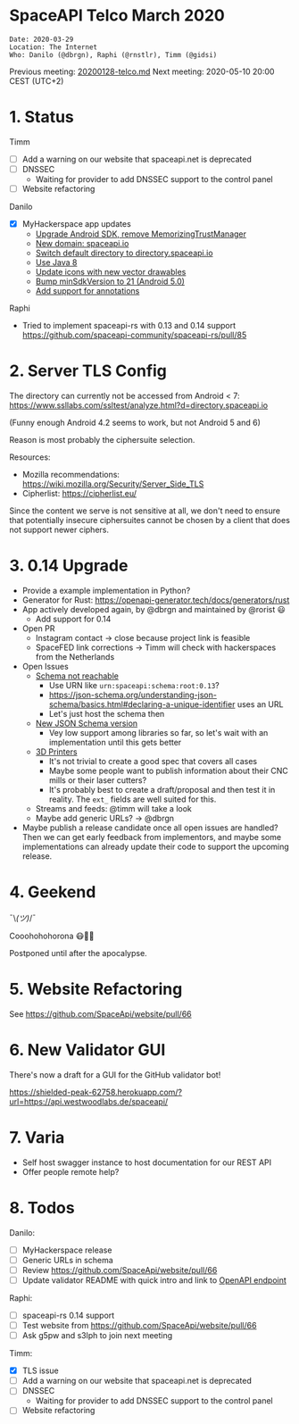 # SpaceAPI Telco March 2020

    Date: 2020-03-29
    Location: The Internet
    Who: Danilo (@dbrgn), Raphi (@rnstlr), Timm (@gidsi)

Previous meeting: [20200128-telco.md](https://github.com/SpaceApi/meeting-notes/blob/master/20200128-telco.md)
Next meeting: 2020-05-10 20:00 CEST (UTC+2)

# 1. Status

Timm

* [ ] Add a warning on our website that spaceapi.net is deprecated
* [ ] DNSSEC
  * Waiting for provider to add DNSSEC support to the control panel
* [ ] Website refactoring

Danilo

* [x] MyHackerspace app updates
    * [Upgrade Android SDK, remove MemorizingTrustManager](https://github.com/fixme-lausanne/MyHackerspace/pull/69)
    * [New domain: spaceapi.io](https://github.com/fixme-lausanne/MyHackerspace/pull/65)
    * [Switch default directory to directory.spaceapi.io](https://github.com/fixme-lausanne/MyHackerspace/pull/71)
    * [Use Java 8](https://github.com/fixme-lausanne/MyHackerspace/pull/73)
    * [Update icons with new vector drawables](https://github.com/fixme-lausanne/MyHackerspace/pull/74)
    * [Bump minSdkVersion to 21 (Android 5.0)](https://github.com/fixme-lausanne/MyHackerspace/pull/75)
    * [Add support for annotations](https://github.com/fixme-lausanne/MyHackerspace/pull/77)

Raphi
 * Tried to implement spaceapi-rs with 0.13 and 0.14 support
https://github.com/spaceapi-community/spaceapi-rs/pull/85

# 2. Server TLS Config

The directory can currently not be accessed from Android < 7: https://www.ssllabs.com/ssltest/analyze.html?d=directory.spaceapi.io

(Funny enough Android 4.2 seems to work, but not Android 5 and 6)

Reason is most probably the ciphersuite selection.

Resources:

- Mozilla recommendations: https://wiki.mozilla.org/Security/Server_Side_TLS
- Cipherlist: https://cipherlist.eu/

Since the content we serve is not sensitive at all, we don't need to ensure that potentially insecure ciphersuites cannot be chosen by a client that does not support newer ciphers.

# 3. 0.14 Upgrade

 * Provide a example implementation in Python?
 * Generator for Rust: https://openapi-generator.tech/docs/generators/rust 
 * App actively developed again, by @dbrgn and maintained by @rorist :smiley: 
     * Add support for 0.14
 * Open PR
     * Instagram contact -> close because project link is feasible
     * SpaceFED link corrections -> Timm will check with hackerspaces from the Netherlands
 * Open Issues
     * [Schema not reachable](https://github.com/SpaceApi/schema/issues/66)
         * Use URN like `urn:spaceapi:schema:root:0.13`?
         * https://json-schema.org/understanding-json-schema/basics.html#declaring-a-unique-identifier uses an URL
         * Let's just host the schema then
     * [New JSON Schema version](https://github.com/SpaceApi/schema/issues/59)
         * Vey low support among libraries so far, so let's wait with an implementation until this gets better
     * [3D Printers](https://github.com/SpaceApi/schema/issues/57)
         * It's not trivial to create a good spec that covers all cases
         * Maybe some people want to publish information about their CNC mills or their laser cutters?
         * It's probably best to create a draft/proposal and then test it in reality. The `ext_` fields are well suited for this.
     * Streams and feeds: @timm will take a look
     * Maybe add generic URLs? -> @dbrgn
 * Maybe publish a release candidate once all open issues are handled? Then we can get early feedback from implementors, and maybe some implementations can already update their code to support the upcoming release.

# 4. Geekend

¯\\_(ツ)_/¯

Cooohohohorona 😷🤒🦠

Postponed until after the apocalypse.

# 5. Website Refactoring

See https://github.com/SpaceApi/website/pull/66

# 6. New Validator GUI

There's now a draft for a GUI for the GitHub validator bot!

https://shielded-peak-62758.herokuapp.com/?url=https://api.westwoodlabs.de/spaceapi/

# 7. Varia

 * Self host swagger instance to host documentation for our REST API
 * Offer people remote help?

# 8. Todos

Danilo:
 * [ ] MyHackerspace release
 * [ ] Generic URLs in schema
 * [ ] Review https://github.com/SpaceApi/website/pull/66
 * [ ] Update validator README with quick intro and link to [OpenAPI endpoint](https://validator.spaceapi.io/openapi.json)

Raphi:
 * [ ] spaceapi-rs 0.14 support
 * [ ] Test website from https://github.com/SpaceApi/website/pull/66
 * [ ] Ask g5pw and s3lph to join next meeting

Timm:
 * [x] TLS issue
 * [ ] Add a warning on our website that spaceapi.net is deprecated
 * [ ] DNSSEC
   * Waiting for provider to add DNSSEC support to the control panel
 * [ ] Website refactoring
